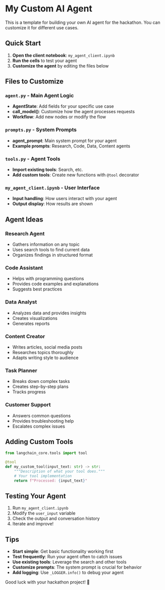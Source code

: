 # My Custom AI Agent

This is a template for building your own AI agent for the hackathon. You can customize it for different use cases.

## Quick Start

1. **Open the client notebook**: `my_agent_client.ipynb`
2. **Run the cells** to test your agent
3. **Customize the agent** by editing the files below

## Files to Customize

### `agent.py` - Main Agent Logic
- **AgentState**: Add fields for your specific use case
- **call_model()**: Customize how the agent processes requests
- **Workflow**: Add new nodes or modify the flow

### `prompts.py` - System Prompts
- **agent_prompt**: Main system prompt for your agent
- **Example prompts**: Research, Code, Data, Content agents

### `tools.py` - Agent Tools
- **Import existing tools**: Search, etc.
- **Add custom tools**: Create new functions with `@tool` decorator

### `my_agent_client.ipynb` - User Interface
- **Input handling**: How users interact with your agent
- **Output display**: How results are shown

## Agent Ideas

### Research Agent
- Gathers information on any topic
- Uses search tools to find current data
- Organizes findings in structured format

### Code Assistant
- Helps with programming questions
- Provides code examples and explanations
- Suggests best practices

### Data Analyst
- Analyzes data and provides insights
- Creates visualizations
- Generates reports

### Content Creator
- Writes articles, social media posts
- Researches topics thoroughly
- Adapts writing style to audience

### Task Planner
- Breaks down complex tasks
- Creates step-by-step plans
- Tracks progress

### Customer Support
- Answers common questions
- Provides troubleshooting help
- Escalates complex issues

## Adding Custom Tools

```python
from langchain_core.tools import tool

@tool
def my_custom_tool(input_text: str) -> str:
    """Description of what your tool does."""
    # Your tool implementation
    return f"Processed: {input_text}"
```

## Testing Your Agent

1. Run `my_agent_client.ipynb`
2. Modify the `user_input` variable
3. Check the output and conversation history
4. Iterate and improve!

## Tips

- **Start simple**: Get basic functionality working first
- **Test frequently**: Run your agent often to catch issues
- **Use existing tools**: Leverage the search and other tools
- **Customize prompts**: The system prompt is crucial for behavior
- **Add logging**: Use `_LOGGER.info()` to debug your agent

Good luck with your hackathon project! 🚀 
